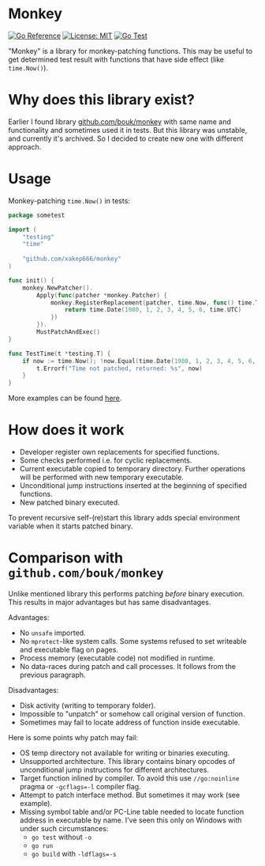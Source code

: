 Monkey
========

[![Go Reference](https://pkg.go.dev/badge/github.com/xakep666/monkey.svg)](https://pkg.go.dev/github.com/xakep666/monkey)
[![License: MIT](https://img.shields.io/badge/License-MIT-yellow.svg)](https://opensource.org/licenses/MIT)
[![Go Test](https://github.com/xakep666/monkey/actions/workflows/testing.yml/badge.svg)](https://github.com/xakep666/monkey/actions/workflows/testing.yml)

"Monkey" is a library for monkey-patching functions. 
This may be useful to get determined test result with functions that have side effect (like `time.Now()`).

# Why does this library exist?

Earlier I found library [github.com/bouk/monkey](https://github.com/bouk/monkey) with same name and functionality and sometimes used it in tests.
But this library was unstable, and currently it's archived. So I decided to create new one with different approach.

# Usage

Monkey-patching `time.Now()` in tests:
```go
package sometest

import (
	"testing"
	"time"
	
	"github.com/xakep666/monkey"
)

func init() {
	monkey.NewPatcher().
		Apply(func(patcher *monkey.Patcher) {
			monkey.RegisterReplacement(patcher, time.Now, func() time.Time {
				return time.Date(1980, 1, 2, 3, 4, 5, 6, time.UTC)
			})
		}).
		MustPatchAndExec()
}

func TestTime(t *testing.T) {
	if now := time.Now(); !now.Equal(time.Date(1980, 1, 2, 3, 4, 5, 6, time.UTC)) {
		t.Errorf("Time not patched, returned: %s", now)
	}
}
```

More examples can be found [here](example/main.go).

# How does it work

* Developer register own replacements for specified functions.
* Some checks performed i.e. for cyclic replacements.
* Current executable copied to temporary directory. Further operations will be performed with new temporary executable.
* Unconditional jump instructions inserted at the beginning of specified functions.
* New patched binary executed.

To prevent recursive self-(re)start this library adds special environment variable when it starts patched binary.

# Comparison with `github.com/bouk/monkey`

Unlike mentioned library this performs patching _before_ binary execution. This results in major advantages but
has same disadvantages.

Advantages:
* No `unsafe` imported.
* No `mprotect`-like system calls. Some systems refused to set writeable and executable flag on pages.
* Process memory (executable code) not modified in runtime.
* No data-races during patch and call processes. It follows from the previous paragraph.

Disadvantages:
* Disk activity (writing to temporary folder).
* Impossible to "unpatch" or somehow call original version of function.
* Sometimes may fail to locate address of function inside executable.

Here is some points why patch may fail:
* OS temp directory not available for writing or binaries executing.
* Unsupported architecture. This library contains binary opcodes of unconditional jump instructions for different architectures.
* Target function inlined by compiler. To avoid this use `//go:noinline` pragma or `-gcflags=-l` compiler flag.
* Attempt to patch interface method. But sometimes it may work (see example).
* Missing symbol table and/or PC-Line table needed to locate function address in executable by name. I've seen this only on Windows with under such circumstances:
  * `go test` without `-o`
  * `go run`
  * `go build` with `-ldflags=-s`
